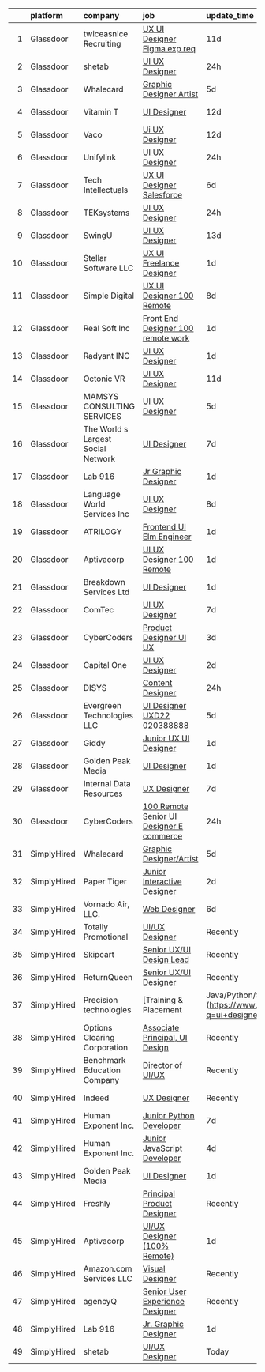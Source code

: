 

|    | platform    | company                            | job                                                                                                                                                                                                                                                                                                                                                                                                                                                                                                                                                                                                                                                                                                                                                                                                                                                                                                                                                                                                                                                                                                                                                                                                                                                                                                                                                                                                              | update_time   | location            |
|---:|:------------|:-----------------------------------|:-----------------------------------------------------------------------------------------------------------------------------------------------------------------------------------------------------------------------------------------------------------------------------------------------------------------------------------------------------------------------------------------------------------------------------------------------------------------------------------------------------------------------------------------------------------------------------------------------------------------------------------------------------------------------------------------------------------------------------------------------------------------------------------------------------------------------------------------------------------------------------------------------------------------------------------------------------------------------------------------------------------------------------------------------------------------------------------------------------------------------------------------------------------------------------------------------------------------------------------------------------------------------------------------------------------------------------------------------------------------------------------------------------------------|:--------------|:--------------------|
|  1 | Glassdoor   | twiceasnice Recruiting             | [UX UI Designer  Figma exp req ](https://www.glassdoor.com/partner/jobListing.htm?pos=119&ao=1110586&s=58&guid=000001818a30ae088c9788e094298694&src=GD_JOB_AD&t=SR&vt=w&ea=1&cs=1_ee368574&cb=1655880855362&jobListingId=1007931487579&cpc=48B9F4758953335C&jrtk=3-0-1g6531bhcj4jc801-1g6531bhpp2ln800-4cbe9baa28111327--6NYlbfkN0AIiLXtwtv0BDns9BiY4ItblantFozdL6jLmLxNvS8mvsFZuf83cfUMnmzjgVz4_Nfqjtst_ZDrOrp92ib_S4Me-AGAB0wny7_ieHp5DKWR1-OZzp3wNzR53CF5I__jUX-2v838GvwKQhbSpBroY_EhQynZsfnmjrwRxZ2i8JkLeFMYN_ABEpdY5N9vCeE4orHLkoRa-1WGRBgnqfiM1tUkszdL8WvYGAmdSJT48ATKuHJSHtG_JwqZ3VWvvkOnYOUYGy_wGozRK4hkFwBUNBepNF3SU4hZU5wneDijA6_9LG8SxzDziB_psPQdCrhLhc4yLWX42W1UMeXsPTzkQ0480gBfk3AVRyIHtqvWTeappFzxvo0_DO3C-E60Ws3UeXzo_y5Q13woB58NfDLXW36PnHuMRIntrtz0iN0z_9ZV58Qdn3XsHgjhgCSZtrJ2J0hJpYg75iYIctY1M15tUkD8Pxz56nc-lBD5wzPwosGni1knWRL7mvcL-2Tw7FBh5sDvuHl9m9tFO3l39nysV9c2FjJuCuH70BRrmeB7Xocy7Q%3D%3D)                                                                                                                                                                                                                                                                                                                                                                                                                                                                                            | 11d           | New York, NY        |
|  2 | Glassdoor   | shetab                             | [UI UX Designer](https://www.glassdoor.com/partner/jobListing.htm?pos=124&ao=1136043&s=58&guid=000001818a30ae088c9788e094298694&src=GD_JOB_AD&t=SR&vt=w&ea=1&cs=1_16f2ab9f&cb=1655880855362&jobListingId=1007953867715&jrtk=3-0-1g6531bhcj4jc801-1g6531bhpp2ln800-744e5a01836d57fd-)                                                                                                                                                                                                                                                                                                                                                                                                                                                                                                                                                                                                                                                                                                                                                                                                                                                                                                                                                                                                                                                                                                                             | 24h           | Remote              |
|  3 | Glassdoor   | Whalecard                          | [Graphic Designer Artist](https://www.glassdoor.com/partner/jobListing.htm?pos=127&ao=1136043&s=58&guid=000001818a30ae088c9788e094298694&src=GD_JOB_AD&t=SR&vt=w&ea=1&cs=1_5c0d232c&cb=1655880855362&jobListingId=1007944873079&jrtk=3-0-1g6531bhcj4jc801-1g6531bhpp2ln800-0402803406788386-)                                                                                                                                                                                                                                                                                                                                                                                                                                                                                                                                                                                                                                                                                                                                                                                                                                                                                                                                                                                                                                                                                                                    | 5d            | Remote              |
|  4 | Glassdoor   | Vitamin T                          | [UI Designer](https://www.glassdoor.com/partner/jobListing.htm?pos=117&ao=1110586&s=58&guid=000001818a30ae088c9788e094298694&src=GD_JOB_AD&t=SR&vt=w&cs=1_65f0f4eb&cb=1655880855361&jobListingId=1007930527313&cpc=AC285F3A3ECA6BB0&jrtk=3-0-1g6531bhcj4jc801-1g6531bhpp2ln800-c51acf62cc4df56b--6NYlbfkN0DMrcEu7yrtATojKJA7cEzGQ3FdRGWLh0CZQInL4ECGI6k5tN82kdM0cJmh4vC7GggUFiom0omoeh-vCtRWo6ERk2-f8IUeGaOPpQTwcQG4u6Ks8bIfKGPyk4GHp30xF2PEPDcSRpSAp8xSmqmS941aceFBNnReBE4Ofh-oz_yvGF4YyG8l2cEFUz4wQdvi3wO352JmkSnGTpLQmQpxOwBrfr9HaCCm_6K6xst8Y_l2a63SdP2uh8a8UHDPPu6DoQ5wV5OFQaIKBFXnuU6x82w4jcEEjbs-KMqxanGKHdXBRUgHeGXF6Lwdz3Ahzb8yBijTfPGwq8-hOapItQWvCvGB-6BLl54ZJo-KYTDnRFw-pnp6HnZ_Xuq5F4Pdnxj5hGCWpEiMCy-F8mF9LQ8GbVyg4UWCPntUO3aiZ8xvENYpcIirAFvii-x7VEZbDRmdOxTDkJfNs-tB65WPWyA8OgCH)                                                                                                                                                                                                                                                                                                                                                                                                                                                                                                                                                                                                                | 12d           | New York, NY        |
|  5 | Glassdoor   | Vaco                               | [Ui UX Designer](https://www.glassdoor.com/partner/jobListing.htm?pos=121&ao=1110586&s=58&guid=000001818a30ae088c9788e094298694&src=GD_JOB_AD&t=SR&vt=w&ea=1&cs=1_dfa5ea37&cb=1655880855362&jobListingId=1007930703467&cpc=8795CF9063CD573D&jrtk=3-0-1g6531bhcj4jc801-1g6531bhpp2ln800-8d33ee7386c23f6e--6NYlbfkN0D_sybMACCpf9B-677oK5j6rPldVB6BlrVvFjO_o-GJZbzuF-qh4PxErFUqfUsv_6t8kiFPyZ_jNj299LXM4LXhlu7Br84ip411-lz3BVIXEJMRMCo6PKR5LFGeXqwjY-_qqIAQ4IdY-XUxsuXZdRM_REKfdqFQu2ZnyQYOQ3UdsUPc9_92q_deRp6J11XEAhtkJ3FzklNgIwC_WBnnhZoeM17-l676wBtffjbloLfJehOxmiszEEm8Duhd8mUvuX9f_6k0fczaXzHbyI3_ZZxchwLxUDAsxEOUgA0HsB5njGRYfye45VhQ9IETiq1dpRx7HLJUnjF_q9QQEOTIUNgWVks7pZp2jA1prhjjwXCXNO3XHeAE-OIgrBAdqAMvm_62pt0x-wZxqEciAh-YY8Cix8TNZ6GBaeKJsEDZfV4TZQ-EhEKD1su2fNbwvNkrTOWVG5gOQ5It0fXcIdV3plkgMlq7VzLFNRTXLnplEoNwybDimbHO4v4nbq7bSMRP6iTp71kMPzuQ33LQdfl_QSF6atxGxi2WAS2X1aj5Y8z_DA%3D%3D)                                                                                                                                                                                                                                                                                                                                                                                                                                                                                                            | 12d           | Remote              |
|  6 | Glassdoor   | Unifylink                          | [UI UX Designer](https://www.glassdoor.com/partner/jobListing.htm?pos=104&ao=1110586&s=58&guid=000001818a30ae088c9788e094298694&src=GD_JOB_AD&t=SR&vt=w&ea=1&cs=1_62ae61d5&cb=1655880855360&jobListingId=1007954705949&cpc=F7A2269C793D5877&jrtk=3-0-1g6531bhcj4jc801-1g6531bhpp2ln800-8345601d84ebea1b--6NYlbfkN0DvAcWfG7V1pHyva03dWBytnrLpUwozvI6r2yU4oYTlewjbgBNs_sWRPPVwjFBjT_Ecw3ueYTzyeI4y7lbeGagXdt35_kUzWqZ-VZnLPmck_Fkl8xqmw7Zj_aMMvEN0sMeqRhoc6zx53Kiw5imQHzWRUlv56q4q_4_gu8kbRfqQeUpuis8ZM2Zk3cz6eudyQyYl0BFTssJH75vH4dUWjW5EAz7_QCUgK3WEg7q6lq2_TWELfl8Tr1FeBdW82nqf1ioLnQu18is6BhuUe6Od7RLAeo_bLWnU3A8jsZQ9tFYK9XnArW1zgoS7Y5gjBTJZm6ZQtlX579Ri5x-deznyTcnJQp_TbZQbMntVzehGOV17dPDeoCelX9zKG2yIuQUMGCSuNJfMEUd-WbloUxddTwaIkcQ3Uq9LGp13kFFlZZzJ8zFCXyCrOj3uC1tNf0nKoNlggz7beBKnT7tnL8mUpadB9kQpKmC3VfkN9iUrZ8IU8-eFjMkzr6sBQlCv8jpbaIx4SzfX3cvChg%3D%3D)                                                                                                                                                                                                                                                                                                                                                                                                                                                                                                                                            | 24h           | Remote              |
|  7 | Glassdoor   | Tech Intellectuals                 | [UX UI Designer   Salesforce](https://www.glassdoor.com/partner/jobListing.htm?pos=102&ao=1110586&s=58&guid=000001818a30ae088c9788e094298694&src=GD_JOB_AD&t=SR&vt=w&ea=1&cs=1_29d0afde&cb=1655880855360&jobListingId=1007942798857&cpc=7AD1D84939BBEEF3&jrtk=3-0-1g6531bhcj4jc801-1g6531bhpp2ln800-c17b44210cfe7005--6NYlbfkN0DzaDHVbxJ-LJZej0v9fk4K-FwNocoxjQ_zxp68kPBvctOBIAfBBfY8w6habPDUJeAMiIb2_shQouRFjE775UmTUjvG2TjcoPEJJuWtGoJijgyQcoi-GIr5-7eRumxEhPD1PjH7dObM9aPFGCUDspNwU4lFCIfcu4zNqSHctqkD9duSLCowkJwb72kqoER5M9kRR8hGyrJhUQHcD36ZFFZW7mCwLXRbJoZNR5XL-XR7DbNgvfUy33EgZJatZ89QgCNziWiUygy-aGPMxfZtzgO0bZpwFdnpzNbIu0PIs21gbnp95ZWpYojtiYhDnOHsFos744mYmv0fKeTrWVazTnaVdLIub50t-3kcRiY_ybdoXXSd4S98kNGysTGnOBZML4rm9uJC-PcVyfomKx8mQWgRe4HOzOy0t8xcelpl6h4Y2Tb5JT8LNEJYB3jPkb4GsIeg65Q9nPkj81M2KfVKHkLyRO5fFONi_rPOSj0xF2jPnUSIiTF1aSWMATP4VpSAsFV1oJSr5cwpUA%3D%3D)                                                                                                                                                                                                                                                                                                                                                                                                                                                                                                                               | 6d            | Remote              |
|  8 | Glassdoor   | TEKsystems                         | [UI UX Designer](https://www.glassdoor.com/partner/jobListing.htm?pos=113&ao=1110586&s=58&guid=000001818a30ae088c9788e094298694&src=GD_JOB_AD&t=SR&vt=w&cs=1_7b54ca24&cb=1655880855361&jobListingId=1007955794337&cpc=F2E91DB1AE7076E1&jrtk=3-0-1g6531bhcj4jc801-1g6531bhpp2ln800-f6ee253575c9bcf4--6NYlbfkN0AuKz8EBO1xHDEL7V2YF9xF3dC_I9B9i-Zw2Jh8clPMK9BxhHDJszxSyW718EipT5OIVEhD0LNE7vvXLcV4HovstHKSpj5CUADrSuEIp19-qQCNA3RoItJmCBd7J62fQOoqpKhppHAJjz3pdXUqpdo3lQza7tIApIZacLEP7m_AhCOPTcL27_431tqdmOm2qRvIv0WGPEqICRGnREY_-rv4o0zWsel-izFi_0I37DmW9aTFBBAdgQhxf1_esfKZCT8Voj4M-kQSKWtsNl4r5cylBUHhiHCWxiUD3GZb4-fwqzZZQBM5tkQ4IWWBwlBWm4v_ZpkLd5c0AzR4U8xl9Io4480npGjnCNLa6CHjM2-rjmumtKA9mkuBpGQ10XyQo7JK4DbHxxukVCsCqUcsOi01XGWMDyL25OKfUhYOcYdjmir4zfYdilAeOhRZiKjhnX07ZHDgOTxiMfko72Q1Er99mnWFwkYvD-WC8tQAlRinTPzHHCzfI4rEWM4YweHNMJz32h6SBXL_OPiH0NjCWWRVheIJwwcpF7dowLIF05h5GPiBsJ-tdO_i-dpTTdJewMzXuV8ls04YtiO_OFX3AzgNKw5A4qiRNDO3Fm9hwTv4a2h0AERHyMRlsGSV91jdBDY7x2A5ntEOFY6mdgiw0NyTgUTa9-Knmj3OSW1AYJclEl6voYC3dcb5JvtgFGse3gkgF1hFjcftuRw8AdT1qVVY_M2ZmoBHu_OsKDTCSmV7JtsbkBuNVoSQL3zNFgjBs_to3XwsAgA7R0tTLtENUTKunF_9DlWMuWm_kAFU7HV3Q4r3UTdQ9o4ntm2ZH8Conzo13KiR0OaYCcRhfmpkSlhcyro1cdRpZReQlF8ElbhIIuBIBy_WpD4pHYMFx0pO3XqanCcTUZMy480TqlYnO_Ln_Aht1z8j9OlIuUr7e_59xCU_tkv85aoDsmZeR2XB_kpEEezXgV_hgxtGagqQNRKoo1tYY255KcM%3D)                                                               | 24h           | Englewood, CO       |
|  9 | Glassdoor   | SwingU                             | [UI UX Designer](https://www.glassdoor.com/partner/jobListing.htm?pos=112&ao=1110586&s=58&guid=000001818a30ae088c9788e094298694&src=GD_JOB_AD&t=SR&vt=w&ea=1&cs=1_30c4c506&cb=1655880855361&jobListingId=1007926834838&cpc=FB7E4A1762AE5BEC&jrtk=3-0-1g6531bhcj4jc801-1g6531bhpp2ln800-90be412c0e78cf2f--6NYlbfkN0ByltNVdnI0zg0p1CfNvnwQ3h4bWp4Qqe6bePUFuzopcagvZS5ETFReQpOgwJrLri6wO7C9pr5XNKd0KawLG86jNJkdnhc3TTDn0o1kQ9gxW_v7I4sdmFpzgSULk4RFgIG0jUxNUX59MJqWqq5xMlMs5WB06EXACGAnE1JqSFg6rmmom_27daPs6bUvJJJlqKH0lIFIdXdkalP-ZsvQ7Rnj54AfFMCTAVlx9T3aT_TXStc21ZKL1L3lgLPA1HanyIcueTwPx71Otf65Vs-pDGZfkU0W6_qbOKHkTYjY7a5LYMIWudWmKlbHVggbnfEfyKu9M04BSejgNEJUUkOXDLBksXKVYGjPjqh-iyx8LLBzGpXXSSYMP4-qa85p0znbfm0UZX7HrZS-LTw5ZSNcCEcfcf330mh-dfcOzpjfZHG9MnIVr8F3HMaz2Yu4q1tAu2VSKIKdofLOXFHcixunyTeg-yw6PPXMXozi3KAza0DMTplhiSw6VKIl)                                                                                                                                                                                                                                                                                                                                                                                                                                                                                                                                                                        | 13d           | Connecticut         |
| 10 | Glassdoor   | Stellar Software  LLC              | [UX UI Freelance Designer](https://www.glassdoor.com/partner/jobListing.htm?pos=101&ao=1110586&s=58&guid=000001818a30ae088c9788e094298694&src=GD_JOB_AD&t=SR&vt=w&ea=1&cs=1_b5fe0cc9&cb=1655880855359&jobListingId=1007952576276&cpc=F41FEAB56D215062&jrtk=3-0-1g6531bhcj4jc801-1g6531bhpp2ln800-0eefe25d2b1f7dc5--6NYlbfkN0Ag7T5ST3ToIM5SK6lOY2rFzHbgRvuI6EMUSvvS0odH9JpLNm8vkQ1TWpcn0o2QYP59qNT-uG9FWbkUtyMUZIbg_ZSbtBg-7w-AYJoZxzgKyq3Wps8C_W0e-NpDbyTs-trGtysh5Oy1bP51tfzFZQJIiNKepKy_D0xAp1bcWkSJm--6NxN_349w9-uFQSz73k6ipb-y7dgivLpVyvvefCHiwCxDSwCxnCgFqKm9jueItPBHFUR9GBGtwE7VLyz7LP7c7dAozxd_OYmCTfPfI-c_FIvpQhaCnmEO5Y0G1Y9hPaSprsdlBlYc3yw_Os7q9ZutUL55adahokMsij-juWF5gIY8D_Co07FfiZLcHazgMM-_9Wjh9U42xqdnqDzwJQbM3s3XCyqpeMvCGBWVa_z9y2GjbE6xC4G16HgzgaKhcyw6jmv__jFFzz1dPQodUVIKXwSkZb0eZFE7RsJ3iXPS)                                                                                                                                                                                                                                                                                                                                                                                                                                                                                                                                                                                              | 1d            | Remote              |
| 11 | Glassdoor   | Simple Digital                     | [UX UI Designer  100  Remote ](https://www.glassdoor.com/partner/jobListing.htm?pos=129&ao=1136043&s=58&guid=000001818a30ae088c9788e094298694&src=GD_JOB_AD&t=SR&vt=w&ea=1&cs=1_b714259c&cb=1655880855367&jobListingId=1007937455167&jrtk=3-0-1g6531bhcj4jc801-1g6531bhpp2ln800-9a05f933de590d89-)                                                                                                                                                                                                                                                                                                                                                                                                                                                                                                                                                                                                                                                                                                                                                                                                                                                                                                                                                                                                                                                                                                               | 8d            | Remote              |
| 12 | Glassdoor   | Real Soft  Inc                     | [Front End Designer   100  remote work](https://www.glassdoor.com/partner/jobListing.htm?pos=114&ao=1110586&s=58&guid=000001818a30ae088c9788e094298694&src=GD_JOB_AD&t=SR&vt=w&ea=1&cs=1_d94b9b41&cb=1655880855361&jobListingId=1007952049889&cpc=AC285F3A3ECA6BB0&jrtk=3-0-1g6531bhcj4jc801-1g6531bhpp2ln800-bf6c8091a980af73--6NYlbfkN0DiQIiDHDK-hQubne5EGaja-6KWeX3s4TLCkt3ADUaSLMlLPfpfJJ3bm-5w7QVCX0gz21xt6zXOc8odH8JBg7iSnXvgL-hIfBGLQ5gLaXYIITNsg6fcjh9adPp-dHKPtwMZo4GFV2nGtUtGCYJODIUpTtYgtxR17IVc0NbaKyrouJF_NBlT9nGgTbQpxS4D5x1XE2u-s8sh4ezotnCtH-E4oZAFshJaBDb_1WDltylLGNqwgjh3l6QgTMHSSbScgZgEU-GsNWdL5bhi6U-_bIePwfiWrnjxzB8kFp9ttqAmWiUS_w0HTx48d56M7HgWQNvSOenObXWeq0RsY_InoLZ_IVnUHt7EZ__u_6cMvuxEdnVGXf0i59RqOj456SyNR-MliMeUWoqcVT0XAirnfxqI4rzNIKjr64zQKUFXXUQBQ8eCgS0atWdHdWqz3K5qAKFAaZDEKcMNi2_f1dxnd1eCZ47AMzyvWn0CJCVQHoN_ya_-SrxojnI3GnTP0rQq2XKzQ1AEQ4hm0A%3D%3D)                                                                                                                                                                                                                                                                                                                                                                                                                                                                                                                     | 1d            | Remote              |
| 13 | Glassdoor   | Radyant INC                        | [UI UX Designer](https://www.glassdoor.com/partner/jobListing.htm?pos=111&ao=1110586&s=58&guid=000001818a30ae088c9788e094298694&src=GD_JOB_AD&t=SR&vt=w&ea=1&cs=1_29658888&cb=1655880855361&jobListingId=1007951585738&cpc=32EE424DE2B657EB&jrtk=3-0-1g6531bhcj4jc801-1g6531bhpp2ln800-7fbb979a249c55fd--6NYlbfkN0CNT4yrROFjbvAmY0OMu7aUQ5_p5o5KP9h43FgsdWxvpvwOxx_Txx_88LforLea_shltgbhidhGCMV48vtXbiR98pukXg4FkFY81VZYpgs8-gaAvzAEc85rtFmTvhrHFuUoImYmPeXvk7oUzwKtQYvwZlDqjLVGxqazCJGOApdgCsPY3EuF9LVN8QLsA37Fum0tBwIawTAFRzEZmAM1IQoS4rWmhkI3nYQIu1Fau7nmOJkSFfJJVg_b76XXXI8RQZLDjpm8VAW5WupORjL4xOIVR_stpYu78NPLmziqVOXtKguFy0LHRlOg5260D0FIKvKVDX4vWf48d69FZEr7o1vNMe6GGXa8g7v7LO_9XIAUN4ZlTlcrYIBFz58WtB50nFMawO_kXAXdZsLT0G0oXcWKR8BZMMdbUa5Ex2W3tCouVANs7Pb_noM5NupGHyV83CsCVQiM_4We3akyewL2Md2rv5rFSmfXabp24-_NFap73JEKNgVNXs5d08txGJN0lmo%3D)                                                                                                                                                                                                                                                                                                                                                                                                                                                                                                                                                          | 1d            | Remote              |
| 14 | Glassdoor   | Octonic VR                         | [UI UX Designer](https://www.glassdoor.com/partner/jobListing.htm?pos=107&ao=1110586&s=58&guid=000001818a30ae088c9788e094298694&src=GD_JOB_AD&t=SR&vt=w&ea=1&cs=1_d4d692ec&cb=1655880855360&jobListingId=1007932194847&cpc=BCC169F53084E245&jrtk=3-0-1g6531bhcj4jc801-1g6531bhpp2ln800-b0f123fe98812d89--6NYlbfkN0DukAwDndutArnS8OT3znlJ-TW2KpK_7rZjO0LfXc6UVL6YByrmn0wn7NIbHJe6s4Oi-4CvutypnNSGXzZ_z9SRc_2RcJ0Ovw1yi0OPk_1dTlEc9jcFnvxyVH5vus6z4YtbIa8f9VWkgMSPfp-U04RAIew674du-8cbAWxW62-ZCCEUIgcnYgw3gg410LvvDsUYs8C17XvPcV_asuFS3EYMxBMZEkB9mRnpZMYJ-7-iQ4CJCyny8KRja_4OEHrrgaicsW3nKJfNGQgYTrt-tAhVAJxNUNrfWfi-xCIL9RxP3ZrTyFHzBPwS_w0nvnS2ktHr6fD4w-uNDE4eBpSbZOsOhf2gjOxrBR4k_HMh-69m0VtdM0W4iAAIom0tPJaRWFE4uMiRSCuHVriBrSaZGTlxPIKiilnYWC5wyNZqZlu65_SeMn_SE1tpddcwCbVeZHKDMItwk2YOL42uxEV6yuLFRMsWVg4UscyImEvie26jYV9pffMNwtLu)                                                                                                                                                                                                                                                                                                                                                                                                                                                                                                                                                                        | 11d           | New York, NY        |
| 15 | Glassdoor   | MAMSYS CONSULTING SERVICES         | [UI UX Designer](https://www.glassdoor.com/partner/jobListing.htm?pos=126&ao=1136043&s=58&guid=000001818a30ae088c9788e094298694&src=GD_JOB_AD&t=SR&vt=w&ea=1&cs=1_968b78bf&cb=1655880855362&jobListingId=1007945374451&jrtk=3-0-1g6531bhcj4jc801-1g6531bhpp2ln800-1eeda77e22961df8-)                                                                                                                                                                                                                                                                                                                                                                                                                                                                                                                                                                                                                                                                                                                                                                                                                                                                                                                                                                                                                                                                                                                             | 5d            | New York, NY        |
| 16 | Glassdoor   | The World s Largest Social Network | [UI Designer](https://www.glassdoor.com/partner/jobListing.htm?pos=115&ao=1110586&s=58&guid=000001818a30ae088c9788e094298694&src=GD_JOB_AD&t=SR&vt=w&cs=1_a83cbc32&cb=1655880855361&jobListingId=1007940701344&cpc=FB7E4A1762AE5BEC&jrtk=3-0-1g6531bhcj4jc801-1g6531bhpp2ln800-f86e285eeee8cc2f--6NYlbfkN0DSgjPPcnEdvoK3uuxfISLALE6pB1FR7YSHOr_tSg5_QGIhoz_2VqUepdcKLBLI_zSM2ofyPzeQLiYgPnwYkXZIEVa1yILiUcN8AhI95lHkhFGFSjZoU966EcETcjfezToZbDD4sNZzMfbbe6Y9PzYCgbAkY-UKTxc_sAa6G-5-d_0sU5z0TR85miRXRVs3HeuUCjlJ0jYFzXdc_bWe8xqRfd5y7w5yzCaE89SQHGdKycPvjdUmIlmFstJV4WfaFjKXSa-6LlD6T_avIXYuQKsmYEODAgvRmbesIjtuxIGkg3RyOA-eizJUPqsSrcQyGHdEY6hewkZE1FmeVsg2DCXlsawGAed_g9lP7Wf8eD1yNQEOwCstnZ7POhQOBCacRZEtAaP5OOYIROJHhRvc2HpTMJEJhqyRavOfkiZabJNArZDeIsTsEiUB65SxMdo_MSocHI7pRyMvxpFtPtPkWDnpKiXRoMnfs81sn2IIIylGTMmRKSmIqaO2eTT_w46ZZL4dZ9XBU3_1sYsWJqiaH3_sKOkj1_vnI0Q0J7HpG3Vj1l2BfxhxzCgv4bkmWej6bl0z8lVxTlCHNA%3D%3D)                                                                                                                                                                                                                                                                                                                                                                                                                                                                                    | 7d            | New York, NY        |
| 17 | Glassdoor   | Lab 916                            | [Jr  Graphic Designer](https://www.glassdoor.com/partner/jobListing.htm?pos=105&ao=1110586&s=58&guid=000001818a30ae088c9788e094298694&src=GD_JOB_AD&t=SR&vt=w&ea=1&cs=1_c30262ba&cb=1655880855360&jobListingId=1007952834308&cpc=FB7E4A1762AE5BEC&jrtk=3-0-1g6531bhcj4jc801-1g6531bhpp2ln800-457ed616efcefe7d--6NYlbfkN0BpjNmDsl8c3U7KJVddV-RuVe4azqwUC9lNtfo88f6OOQ4huVoiSr1-84vuxnLFO13j6P23GsU4Ng8BKL8Ygfva-o6hK75JDgyZ5-8U6ZpTvdzvzI0f89FpcSU-4hHzcN_7lN8HG1vVgEKMvDCWlW_D7ZWb2_Yy2FqK2gO-cXJSs1HmJQJyca-9ntLpEhQ48kgL65c_See2_2cpxQ_80QIz0qqXEGFaLjMSN0GITs7sqsv5OiWZMCU8NK5vf3hZqouIQk4RPXSwdD_JyJzEnQhYyphPVb1SquBy1RtFnclxLB-6Je00ye4N8up74aHqJxiv3fpHz6myTVj7-_cu0WqEz6mg3G0vCgH2_zvADbbY7kYpTLPwM3z4yz_ogOE4eH31JVf8ySB_-D1z4uEnhjRw0gMGi7Oc-fKSsHKC19XFEBVzITMElcAdMILeiPD5A_HXEgUHfkI3frXB96bJk3sgaa8oca48xj0iximJTzW7lJRI8Ea5wWTWLpN6j8VJmjENq_jAej7PMrdjoCLDTP41)                                                                                                                                                                                                                                                                                                                                                                                                                                                                                                                                  | 1d            | Remote              |
| 18 | Glassdoor   | Language World Services Inc        | [UI UX Designer](https://www.glassdoor.com/partner/jobListing.htm?pos=103&ao=1110586&s=58&guid=000001818a30ae088c9788e094298694&src=GD_JOB_AD&t=SR&vt=w&ea=1&cs=1_1d9b5494&cb=1655880855360&jobListingId=1007937963600&cpc=179A63ACDFA89555&jrtk=3-0-1g6531bhcj4jc801-1g6531bhpp2ln800-b668db490be867c6--6NYlbfkN0Cxrw3C-9ohbAXZQfD5lh4NAVsbM_vgyhshmuh0eNrxpzRJFPdN6pElqnsVDOLBtG0E6TutIQRvUzE-abG8m9r2tQKsWjYYxA_3O7PQteKHtDyyLpwBhsAJGxpUYkwywvlbnYwLHbeHWrV9rVfFWHQYpmAYKZFbVApev2qYf21fh8JI_Ui4_wBi9krWTeYBL_BCN7wQtzMrga2UqbCtT8EfzWseCUAKF_zog9k4h9sTFedGGPqQsUAi36RSFK-SAbNXmwKicA6y3Y-AA74vI8vrP-fdJvlRO00Ci0HvZEG4PlMuM-GWjEoYExn_CHKg6WDJ9N_c9GUVmh-Q-h_dxBGTXh66Y4u4TppsK6Z3EgN3vIOnkkV262VjntgFvIRJtL5KB7Mf9fm9vuOZWbMxAMWvlMALMC_0wwmjvhEQqpjvgnkN21Fl_Nrd4BmbqkYQ8wZ9GBHa4dItbyhYKr_0ZWIGKtKehqKSuQ043dU45xikm149xQosqEJA-t7GnmYXnhlMs2jB3sUyfYqsvbfd4SdmanJ75thtt2RNg6QlXQWYsmXT3mXQ00U1Sxp6ceE1QVa6ZCx_78075w%3D%3D)                                                                                                                                                                                                                                                                                                                                                                                                                                                                            | 8d            | Carmichael, CA      |
| 19 | Glassdoor   | ATRILOGY                           | [Frontend   UI Elm Engineer](https://www.glassdoor.com/partner/jobListing.htm?pos=118&ao=1110586&s=58&guid=000001818a30ae088c9788e094298694&src=GD_JOB_AD&t=SR&vt=w&ea=1&cs=1_b83f042a&cb=1655880855362&jobListingId=1007951974151&cpc=9C2286EA3771AAF6&jrtk=3-0-1g6531bhcj4jc801-1g6531bhpp2ln800-68a92fa90fcbb848--6NYlbfkN0Coaqwr41TC2LgejnR7Utnytr6GYvK_E0y3WIq7ZdLRae9o-QpJIESlqP3qGLJFeU5dqe6N4gMCbDR-n3pXvhT98Mgxod8UQAAqLWEQreMdixZW2B1RD6nfE-sLKercspbsywCsncoq0A22johr5wHrPfrvYirmkD7Z-IhZUBpg9n0XvkQQuqYKp6cIBLnCcSxuz5uCzFlNgeqy-9e9FOn-TkgrI-16A4dESxDFogGaEgO84utd_gM6lRR-vxbpOPjNBV6JWHXrLWSpaOMHnGg1WfcRD2hy4asBQSunQZy-QJwWlx8v8eYACz_DrGBhLL5ZNyWaep0s41lUq8KB0DCbV3uLqA1PZbVvZqDhjIyrjA0mTCE_ouduaI_0_fwsmFK98GlveiC5zx-y3SQo6d0YCAKw2Py6WCuB3GCTIGkqERzYbDXlpzh_FFFXzakkiXCMbxkwSMT1YKRQqy-zR0v1xmYiilqIbKpINaJFzf_NNSBj-c9HcEcyiYme9_wJoI9R8imIUo89Rw%3D%3D)                                                                                                                                                                                                                                                                                                                                                                                                                                                                                                                                | 1d            | Remote              |
| 20 | Glassdoor   | Aptivacorp                         | [UI UX Designer  100  Remote ](https://www.glassdoor.com/partner/jobListing.htm?pos=125&ao=1136043&s=58&guid=000001818a30ae088c9788e094298694&src=GD_JOB_AD&t=SR&vt=w&ea=1&cs=1_cbc2bfe7&cb=1655880855362&jobListingId=1007951932911&jrtk=3-0-1g6531bhcj4jc801-1g6531bhpp2ln800-2f79b49483918679-)                                                                                                                                                                                                                                                                                                                                                                                                                                                                                                                                                                                                                                                                                                                                                                                                                                                                                                                                                                                                                                                                                                               | 1d            | Remote              |
| 21 | Glassdoor   | Breakdown Services  Ltd            | [UI Designer](https://www.glassdoor.com/partner/jobListing.htm?pos=123&ao=1136043&s=58&guid=000001818a30ae088c9788e094298694&src=GD_JOB_AD&t=SR&vt=w&ea=1&cs=1_4d3e8106&cb=1655880855362&jobListingId=1007951794099&jrtk=3-0-1g6531bhcj4jc801-1g6531bhpp2ln800-3e9f75f6c89118ac-)                                                                                                                                                                                                                                                                                                                                                                                                                                                                                                                                                                                                                                                                                                                                                                                                                                                                                                                                                                                                                                                                                                                                | 1d            | New York, NY        |
| 22 | Glassdoor   | ComTec                             | [UI UX Designer](https://www.glassdoor.com/partner/jobListing.htm?pos=110&ao=1110586&s=58&guid=000001818a30ae088c9788e094298694&src=GD_JOB_AD&t=SR&vt=w&ea=1&cs=1_56367402&cb=1655880855361&jobListingId=1007939676356&cpc=8795CF9063CD573D&jrtk=3-0-1g6531bhcj4jc801-1g6531bhpp2ln800-2b28b79fbcf8c558--6NYlbfkN0BSibhk05dWGFSNFBZsQKJgMX1ridlyg0q6rFcldLshXaTBl8KisOesY68w3r9K6yA_zjulyQy-3eJIgPzznmZ7FnctY9HBmnkGsQ1UeZAeEh_iuacGgyiruuLd95k-nNnC0Ar8iD2N-lFjGao_CjZE8Tj0qkX-Y-XHmLci4Ms9PeJJFQoI88KPtFRRj7gHcNcZRCG7dM4TRlOecgbmHotpRYVo3JRW0aYQGD7R9y-RTYfugmFAPEl3fqSzpLOq01ZWYeqIOTBuJFu4ZAdyzdch29blZ6Gr1uyLTcNfWq_qnVSOINbL1Pi9gvYB4OCXJCm6Pf_tyKDj5lZHIqfScSC-fNUlXUPax7nZqThu5edrtP70eHpeuf_4NSXzXJpwE77YViVjAqOiuiJyhqB30fsGBchV8R56J0-fskChOkKQcN3s7UJ2zlNb1zMmZso7mKiHgoylpzZF-gnFZfi3MDQMavdYg26DkPQsOO_JmUOqw0esPY0D-PovjajtWjK8LpY%3D)                                                                                                                                                                                                                                                                                                                                                                                                                                                                                                                                                          | 7d            | Remote              |
| 23 | Glassdoor   | CyberCoders                        | [Product Designer  UI UX ](https://www.glassdoor.com/partner/jobListing.htm?pos=116&ao=1110586&s=58&guid=000001818a30ae088c9788e094298694&src=GD_JOB_AD&t=SR&vt=w&cs=1_06d5c860&cb=1655880855361&jobListingId=1007948758139&cpc=FA84DF7EA1EC2398&jrtk=3-0-1g6531bhcj4jc801-1g6531bhpp2ln800-2ef2dccaa89b1742--6NYlbfkN0CpFJQzrgRR8WqXWK1qKKEqALWJw739KlKqr2H-MSI4eoBlI4EFrmor2FYZMP3muM24zHUY_bG5klw-OxdBf_fMFySxPT_5TLSy6RgyoB7mafNuHuL275ggUSm0Be6CvLniN0V5o1w5qgsOVbm9LRm5RKmssUkwjcSGcncaza7iBr98w9KmvkEJCsMMpGgZjLUoSEKpZ3HLokrewm3__mxdepE1V8JwVJpShAkZYfy0tEhceftvhzRb1RW9WVRYaBMlX8HZKIzM_siDi1YyJvUFgoBYIQeBMGU-Gdl77um69lmmf7lK_bKmSfHnV_Zd85uKMoIPIm1f2tBHhaFza8f6E3aFnp-rhYz4IRh55YqqWQjQMbrRqxj0P93hPFDIJ_cQgxjwtJkwgfoogaV5n361tIbM_IdzQ94Yzj0J13G5hu9bo0y5fDcTfR6Nduf6y2YItDgsOneyua-qQyFWt2zIgRj_9UuDoaiBaHHRHBuBoRM9LaTqmm8tX3-cjr4KHOOFqCzkcpeiixhhJMFPyLqlTbzhMaVZowimiVcjAKRAvsRa75djWeAAofnz18cZlBTHURxqZuqbLBSF_ME9_wjYpxx2dC6e6dQZiUo7O4gm_fbXG9sf3WaX03qf9zOsWENCtJZYymTaWLDA0qSksbU8nGz08fA8n0uUiD9fWxTHZh2ZpUESyr5-ZNMmcARVys_nh6KAyuI2vd2tMBbf4w2kEV0HrBq8-Ed3bpL7IhTGMY974WqfIp6EkHWiUho0WAMcIVLBKN40Y3OYGVSaBVaT1dJ-dhuP2ICGC6y3Ejq0OTkukEHc5TGAOurmtF8xUIbmeNTjv3-6HTGfReja3JEjJL_eVRERZ6FTGiawB_xcpREAZs0cEQp6ttkHWictdj4womjKXID16UfdjXy8RTuPIIBpCaatZhBI8x8Y1V_tYhOvb4sqttCCdSgoQEcBRfazjzlLyUsymcfW54n5CLjEpzHLQuwfOO8%3D)                                                     | 3d            | Menlo Park, CA      |
| 24 | Glassdoor   | Capital One                        | [UI UX Designer](https://www.glassdoor.com/partner/jobListing.htm?pos=108&ao=1110586&s=58&guid=000001818a30ae088c9788e094298694&src=GD_JOB_AD&t=SR&vt=w&cs=1_e58cf71b&cb=1655880855360&jobListingId=1007950170065&cpc=07D58528F3898F33&jrtk=3-0-1g6531bhcj4jc801-1g6531bhpp2ln800-ffc9889a52a00e67--6NYlbfkN0C3j_zLGvpMLCdiZ0WC46XqVTA1VMZzOzKXPhAXwYlrNb9EbKZEg8x0wzjxx-xvfPqsfqIKbTZ2q256xkxyGje5G6-val7UO9JWqRcYE1NiGMlLVk8oLbTpOBHlM2m40vFusYK3nYYN7yYZ1L6qDZm2Pyj12pUyyMztP-b3nUv_APmuJyrY9d2sC5x9RjNWbL3mIEO1l5S4EICZx6v-5jWNIavdnE8zqnX9bPf70Z-YfmsMD8LK6GDj04RHoYrq2UEZZRa9XH5M697391IFZouzQSvx1U_BxmxrznNJZPFtXrTporw3tbPnylTspKjI2uUMezlHuZZCvRDLmfULbQy9HXde_bYQI_ahxuG6snh7zVglnBS1--4qSpzipXT8kjOZUR-_WAwIlJsqHimdF36ezTf_vRdkqV3s1m8W3uxZREOmldnHDhjL)                                                                                                                                                                                                                                                                                                                                                                                                                                                                                                                                                                                                                                             | 2d            | New York, NY        |
| 25 | Glassdoor   | DISYS                              | [Content Designer](https://www.glassdoor.com/partner/jobListing.htm?pos=106&ao=1110586&s=58&guid=000001818a30ae088c9788e094298694&src=GD_JOB_AD&t=SR&vt=w&ea=1&cs=1_2641541f&cb=1655880855360&jobListingId=1007954810345&cpc=AC285F3A3ECA6BB0&jrtk=3-0-1g6531bhcj4jc801-1g6531bhpp2ln800-d47f138832e1a7c9--6NYlbfkN0BTYkY06FZEdAAtNWO-eDAfNklmfZymsMF6eFRONl7rAMN5x_2sHrqXfWPo9rHDxSPsK8eTNbMQ_v1dmKhdmLbwFdidH6y4ffSO4lfppn-SCEZs9KB-OsRDYA3ta_QQLrh7LQOwPZPWggbxM9ey_k9-tGaDynVS3fwjW8f2fF8PN05lEUiUv1VZ6hpuGyt9vnEWTtboSx2NVS4XYIBuvl4kg1LEY7L1-7oEYYB_dUTSsFFFE1yauGhK_Bd6sH_7lJMEfh8eQNpCUu1im5SEkXXrXcUQgoiB05nlz-037XT99bsMZcKUhPkprjnfeyITDDI51CcssD2T08_vrumallQu1MYbVZ-nb5HN9ScM68P42A7fLRCAyRAOaFg-hBTxiwHTyGTf5n4zItNC5kQMRbvXhljRb4TnbCnZPVlOocVHzae1dozoshVA8fdm_J9LTXAY_GQMzj5g1sjwAHCXNwMvuKJEuF3RfdYUufSDtsmB9gHc4eT-sFowz0okXPKCeLTuk9c8iDZ1mg%3D%3D)                                                                                                                                                                                                                                                                                                                                                                                                                                                                                                                                          | 24h           | Remote              |
| 26 | Glassdoor   | Evergreen Technologies  LLC        | [UI Designer   UXD22 020388888](https://www.glassdoor.com/partner/jobListing.htm?pos=130&ao=1136043&s=58&guid=000001818a30ae088c9788e094298694&src=GD_JOB_AD&t=SR&vt=w&ea=1&cs=1_c3d04ac0&cb=1655880855367&jobListingId=1007945402631&jrtk=3-0-1g6531bhcj4jc801-1g6531bhpp2ln800-ac672c7d2f142522-)                                                                                                                                                                                                                                                                                                                                                                                                                                                                                                                                                                                                                                                                                                                                                                                                                                                                                                                                                                                                                                                                                                              | 5d            | New York, NY        |
| 27 | Glassdoor   | Giddy                              | [Junior UX UI Designer](https://www.glassdoor.com/partner/jobListing.htm?pos=109&ao=1110586&s=58&guid=000001818a30ae088c9788e094298694&src=GD_JOB_AD&t=SR&vt=w&ea=1&cs=1_63c8d36e&cb=1655880855361&jobListingId=1007951578014&cpc=84DBBAA61F05C438&jrtk=3-0-1g6531bhcj4jc801-1g6531bhpp2ln800-c06741ce87d16215--6NYlbfkN0Cd5ZvLdai7cR0fypH5_WiGezUQesq24dbKuF0ly35ya-DdLtg6_ErMLz-7uAZgdPZamq5y_fc4ZfEMgD2fWqckWmBbfsQ9JLTEFS4wMTE7SO3sY5Sj2_K9A8iasaOGV_WEgzfgCxrta-rKLd5Z8jahiu3N5f1Xs1KK5u8dVgR4OaF99KKjPHtYL4OXcmW1d6vCE3goLSsVubrE6Pevbvhi2-6P7JiWh-zJ3193aHyzLdY0Yxmz-Uf_6g3HctOpASxafQOPgxQ4rhBjQrQah0bglL_6YHJhdLLwsg8OL1kGVbGHLsiVavIvsewsEKNsT1uvCC9ye8vA1lWCJl1LB28RONyP-SZ5HLYMUhWhLcxOw5dkabEAnY2y-g52_iNyib3TJIvbhSoEtAgfiMYdZydf9XaT19MaydhBuap3CrSOcVquodPYbsE9hnKvZlS_znZmU6yia6tYHIey8Np1v1nSSJRtHFkr2mwpHK7nXB71MbVklZrKXPzFlbFUkS_zfDbDH_tZEOOCWQ%3D%3D)                                                                                                                                                                                                                                                                                                                                                                                                                                                                                                                                     | 1d            | Austin, TX          |
| 28 | Glassdoor   | Golden Peak Media                  | [UI Designer](https://www.glassdoor.com/partner/jobListing.htm?pos=128&ao=1136043&s=58&guid=000001818a30ae088c9788e094298694&src=GD_JOB_AD&t=SR&vt=w&ea=1&cs=1_5d91f9a1&cb=1655880855362&jobListingId=1007951558450&jrtk=3-0-1g6531bhcj4jc801-1g6531bhpp2ln800-b063e13784152e2e-)                                                                                                                                                                                                                                                                                                                                                                                                                                                                                                                                                                                                                                                                                                                                                                                                                                                                                                                                                                                                                                                                                                                                | 1d            | Remote              |
| 29 | Glassdoor   | Internal Data Resources            | [UX Designer](https://www.glassdoor.com/partner/jobListing.htm?pos=122&ao=1110586&s=58&guid=000001818a30ae088c9788e094298694&src=GD_JOB_AD&t=SR&vt=w&ea=1&cs=1_b5bf37d8&cb=1655880855362&jobListingId=1007939590755&cpc=2CAED5C921A5F994&jrtk=3-0-1g6531bhcj4jc801-1g6531bhpp2ln800-c264d4eae3d0c0bf--6NYlbfkN0D-IIHpRgNhhiguU_t6VlqfhfFf3-SclHiEW6RanCpGL0AEnsnTmiX299MBfDVxpfqY9vTcWNQbJ8r2mHAqw0zM-0S5DLiADXj7rEPcupVj4itRn2k1EwcgalLg_dY7Fvlx-tencYXoZCokTO6ahETsj00w1XvrQ_gdg0Y1m_-6hF4UKtmszMMQ2Q3P0cU8J-KhRcF7kGAaitZ-KaWhZspGq4KcPmsiPwb7zv2bKxSaPL_HWT7nCtHqTlcuSaMUG_ylguK-mCt1y28R8rARq1A-uEcGEXM7065GsQupr8kZncbrw3S5GokyxPHe1eGRWDbytKH-sxIlyN3PuVjj_-LgGdQoUBdUvMQDuAu2Y6V2WVu5qX_SV-w5yUW48gzyxJhdjbSY0giRsiwjE1ggcgVSIWz1wzG9EQNtaXqNgF4lTJQSRjOGF-WU9vsVw_ggMTjz-WZzQjEr4al1VBFSOI2dBXeTRMxuxfnxQ9F4YBRQKmp3RpDfFBRB)                                                                                                                                                                                                                                                                                                                                                                                                                                                                                                                                                                           | 7d            | Remote              |
| 30 | Glassdoor   | CyberCoders                        | [100  Remote  Senior UI Designer  E commerce ](https://www.glassdoor.com/partner/jobListing.htm?pos=120&ao=1110586&s=58&guid=000001818a30ae088c9788e094298694&src=GD_JOB_AD&t=SR&vt=w&cs=1_736304b0&cb=1655880855362&jobListingId=1007954396748&cpc=3DB599BF2F4828F0&jrtk=3-0-1g6531bhcj4jc801-1g6531bhpp2ln800-66f1dbaf6b547178--6NYlbfkN0CpFJQzrgRR8WqXWK1qKKEqALWJw739KlKqr2H-MSI4eoBlI4EFrmor2FYZMP3muM0BJvbuKNK-6uqMWFU2JB1BJE3kTPS_9MD32dOurlIUAehnX9qFmXb1_HSgEfX81Acxsq-srydSfEQmjhU7vJA9dWu6kIO2XV_MNqqTTLntWxjIix_Q4BFG3NQPZnNzZMXbte-Z9z_8uicP8yieoUBduhlo00cx8-4ZA512fiCVVsBbDfnutwAvrxaz1cDfZRKbjceIbBpYAGxzBACiGy78SgAXHKp-DxpOa0ZT8fbLWD6ZPz5Y5qh4sieFWOa6nx_tJQoA5w7F711oy4q5vjkFVioohSsAqpaFxqYtcvlGbarOmMhkxv91xJ1z97a2z_CLXEFj4FYEHfZppuv3T19nhu4zpgp3tEkXrvwQ-l1o_H5yeOlCsQHxxYwhC8gLNA0GRmlkhaGHP_5jCXvakslxeThX572umBIKDT_EdLx6OK43jLlwg2sDqfmiLVIj8J-nx_q8hEVe9XURhpAY6_MNI07E2Fvdwd2FDzonO0pw4GTDDkZXjviBUok6joXmsrt9je155usYFpdebxOeuuN1vGyVLHBr4hZHzQBBqSnWLp7uskuhZ_9wT6Sje4I9B0M_JZi8ud2XBG8pCTXgK5wh8ZjH6ylBQH73MQY1R7MKdSFogztRqcwYYMIFN-QCgQuf-kN1VcQTARPUaFvDMqhOsjIHAPneTZC_3nhc2dJCK4drlfQtiWgZxWFvZFHbVjL5b8THTPlJIjJ0ehSn0VTERJ_K6S3FuRErAd8zKos38pH51wszkXHX1In9bWC1NHUgYZQnUGJXXQwOZl62koNuKSkmrZT6ULtJQpc7Rc5KkcpZBSixDRldCdhEY9UnRtp8DRghqsFmFVTX18VO2cTqWP-2mpM82WdR2jP7kGEyVxfMedxIJPWs-9cPmiqYYPmrLwpIDPDEZ8OUBlJ6Vrf0Zk2HbGs43RUJIH9kNwVZ2zwwC7V8IBva__rWGh0F-tM%3D) | 24h           | Santa Monica, CA    |
| 31 | SimplyHired | Whalecard                          | [Graphic Designer/Artist](https://www.simplyhired.com/job/AGePdIQFdwQEiSOG5o2WaseyOk4_8w-9RmFLQhAqUdi_u8PiSV9s4g?q=ui+designer)                                                                                                                                                                                                                                                                                                                                                                                                                                                                                                                                                                                                                                                                                                                                                                                                                                                                                                                                                                                                                                                                                                                                                                                                                                                                                  | 5d            | Remote              |
| 32 | SimplyHired | Paper Tiger                        | [Junior Interactive Designer](https://www.simplyhired.com/job/inL5mkjzucInfXLLa2LZAblRaZQPozrVk8BeqyHFqEYiTuY9DmT5fA?q=ui+designer)                                                                                                                                                                                                                                                                                                                                                                                                                                                                                                                                                                                                                                                                                                                                                                                                                                                                                                                                                                                                                                                                                                                                                                                                                                                                              | 2d            | Remote              |
| 33 | SimplyHired | Vornado Air, LLC.                  | [Web Designer](https://www.simplyhired.com/job/UEzJm4hPE0GmwMjuC6b_vYTQNeGhPmd5-F58qrRRDRc35IgvmLgwCA?q=ui+designer)                                                                                                                                                                                                                                                                                                                                                                                                                                                                                                                                                                                                                                                                                                                                                                                                                                                                                                                                                                                                                                                                                                                                                                                                                                                                                             | 6d            | Andover, KS         |
| 34 | SimplyHired | Totally Promotional                | [UI/UX Designer](https://www.simplyhired.com/job/TAP3n-dbaidhYuhsEqrtp5uyfaaTxOCoIGd6imHD0i5nzgDsi9NyzQ?q=ui+designer)                                                                                                                                                                                                                                                                                                                                                                                                                                                                                                                                                                                                                                                                                                                                                                                                                                                                                                                                                                                                                                                                                                                                                                                                                                                                                           | Recently      | Coldwater, OH       |
| 35 | SimplyHired | Skipcart                           | [Senior UX/UI Design Lead](https://www.simplyhired.com/job/b8bhiKm_66-0flm92GBUCPuQo9te4QU26zexBYiGWVWqfnRzQy_nPg?q=ui+designer)                                                                                                                                                                                                                                                                                                                                                                                                                                                                                                                                                                                                                                                                                                                                                                                                                                                                                                                                                                                                                                                                                                                                                                                                                                                                                 | Recently      | San Antonio, TX     |
| 36 | SimplyHired | ReturnQueen                        | [Senior UX/UI Designer](https://www.simplyhired.com/job/Ny1GneB6RrcsBpQdee8rr4myZOR7nFCqkfZB-fgX_OGyXzU7e-wOpQ?q=ui+designer)                                                                                                                                                                                                                                                                                                                                                                                                                                                                                                                                                                                                                                                                                                                                                                                                                                                                                                                                                                                                                                                                                                                                                                                                                                                                                    | Recently      | Ramsey, NJ          |
| 37 | SimplyHired | Precision technologies             | [Training & Placement | Java/Python/SQL](https://www.simplyhired.com/job/mm7DpHM1TzxCAPhls41KJjfNRpfse9ucC0sC5waVKVJsZaDoZwUHHg?q=ui+designer)                                                                                                                                                                                                                                                                                                                                                                                                                                                                                                                                                                                                                                                                                                                                                                                                                                                                                                                                                                                                                                                                                                                                                                                                                                                                   | Today         | Remote              |
| 38 | SimplyHired | Options Clearing Corporation       | [Associate Principal, UI Design](https://www.simplyhired.com/job/W92YsuUW4xbt8AD3mTP4SQGrVXpulViZ7_LHfCXEUtW2GMS18CQL7g?q=ui+designer)                                                                                                                                                                                                                                                                                                                                                                                                                                                                                                                                                                                                                                                                                                                                                                                                                                                                                                                                                                                                                                                                                                                                                                                                                                                                           | Recently      | Chicago, IL         |
| 39 | SimplyHired | Benchmark Education Company        | [Director of UI/UX](https://www.simplyhired.com/job/KO1eYouOodomWKEI8o7VRvBWWjPBnon86SDLTSpqVdH5p7BxDSV2LQ?q=ui+designer)                                                                                                                                                                                                                                                                                                                                                                                                                                                                                                                                                                                                                                                                                                                                                                                                                                                                                                                                                                                                                                                                                                                                                                                                                                                                                        | Recently      | New Rochelle, NY    |
| 40 | SimplyHired | Indeed                             | [UX Designer](https://www.simplyhired.com/job/7GiZIE7D3Vdy_WwQaWJKRxT3iPyT6Rqzli4Zo5eTP3IEz4tsOt1bKA?q=ui+designer)                                                                                                                                                                                                                                                                                                                                                                                                                                                                                                                                                                                                                                                                                                                                                                                                                                                                                                                                                                                                                                                                                                                                                                                                                                                                                              | Recently      | United States       |
| 41 | SimplyHired | Human Exponent Inc.                | [Junior Python Developer](https://www.simplyhired.com/job/O5mq4Rf7m7murwv7D-O8ozFOayljWWISzFlJiFITeJ_0ZgARS0aOhg?q=ui+designer)                                                                                                                                                                                                                                                                                                                                                                                                                                                                                                                                                                                                                                                                                                                                                                                                                                                                                                                                                                                                                                                                                                                                                                                                                                                                                  | 7d            | Remote              |
| 42 | SimplyHired | Human Exponent Inc.                | [Junior JavaScript Developer](https://www.simplyhired.com/job/PTV9S7A6lUX9p5R04glspUPwTi-M535ONlmFlTxSijfsIywKBY_anw?q=ui+designer)                                                                                                                                                                                                                                                                                                                                                                                                                                                                                                                                                                                                                                                                                                                                                                                                                                                                                                                                                                                                                                                                                                                                                                                                                                                                              | 4d            | Remote              |
| 43 | SimplyHired | Golden Peak Media                  | [UI Designer](https://www.simplyhired.com/job/xV8iyajCHwRaaBu8enKz1FgQkfclh8nueIcqnkRbJYASnd0x6aMvFg?q=ui+designer)                                                                                                                                                                                                                                                                                                                                                                                                                                                                                                                                                                                                                                                                                                                                                                                                                                                                                                                                                                                                                                                                                                                                                                                                                                                                                              | 1d            | Remote              |
| 44 | SimplyHired | Freshly                            | [Principal Product Designer](https://www.simplyhired.com/job/J3-4IY7jtCXT6TVL4qmUa7HhxOUgrWSxXaTQ4R2KLRe611do-0a3nw?q=ui+designer)                                                                                                                                                                                                                                                                                                                                                                                                                                                                                                                                                                                                                                                                                                                                                                                                                                                                                                                                                                                                                                                                                                                                                                                                                                                                               | Recently      | New York, NY        |
| 45 | SimplyHired | Aptivacorp                         | [UI/UX Designer (100% Remote)](https://www.simplyhired.com/job/FDWQmF0qYIrp6Dy_9xUTHU006kHo17yE-Qk3gY_rq5g0Vl-aSNpxaA?q=ui+designer)                                                                                                                                                                                                                                                                                                                                                                                                                                                                                                                                                                                                                                                                                                                                                                                                                                                                                                                                                                                                                                                                                                                                                                                                                                                                             | 1d            | Remote              |
| 46 | SimplyHired | Amazon.com Services LLC            | [Visual Designer](https://www.simplyhired.com/job/07csdT2C5wUC0BjRkvFLfN-A2TKuc9tkdRnFlCKVrN7nw2oJdE55kw?q=ui+designer)                                                                                                                                                                                                                                                                                                                                                                                                                                                                                                                                                                                                                                                                                                                                                                                                                                                                                                                                                                                                                                                                                                                                                                                                                                                                                          | Recently      | Remote +2 locations |
| 47 | SimplyHired | agencyQ                            | [Senior User Experience Designer](https://www.simplyhired.com/job/cIDtvicOoH53aMYEP0Ljm-akwv5PTKqGSpFWDKdyocaD4666RjrRkA?q=ui+designer)                                                                                                                                                                                                                                                                                                                                                                                                                                                                                                                                                                                                                                                                                                                                                                                                                                                                                                                                                                                                                                                                                                                                                                                                                                                                          | Recently      | Bethesda, MD        |
| 48 | SimplyHired | Lab 916                            | [Jr. Graphic Designer](https://www.simplyhired.com/job/ZTlgy2iRNbCFVxaLFBSOzJygySQV9sFehtRfXdI6n7scInBE2WVdUA?q=ui+designer)                                                                                                                                                                                                                                                                                                                                                                                                                                                                                                                                                                                                                                                                                                                                                                                                                                                                                                                                                                                                                                                                                                                                                                                                                                                                                     | 1d            | Remote              |
| 49 | SimplyHired | shetab                             | [UI/UX Designer](https://www.simplyhired.com/job/YLKRfUS5oOzs4HbBg-TnVyCvdhYxW7ATRrV5Ggt5CmpKZR_uoneJyQ?q=ui+designer)                                                                                                                                                                                                                                                                                                                                                                                                                                                                                                                                                                                                                                                                                                                                                                                                                                                                                                                                                                                                                                                                                                                                                                                                                                                                                           | Today         | Remote              |